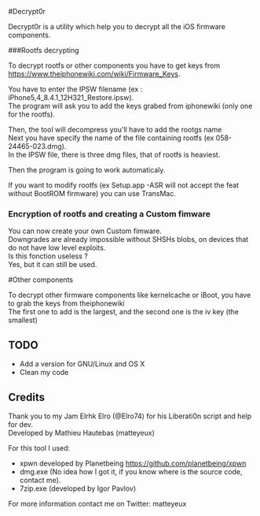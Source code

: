 #Decrypt0r

Decrypt0r is a utility which help you to decrypt all the iOS firmware components. <br>

###Rootfs decrypting

To decrypt rootfs or other components you have to get keys from https://www.theiphonewiki.com/wiki/Firmware_Keys. <br>

You have to enter the IPSW filename (ex : iPhone5,4_8.4.1_12H321_Restore.ipsw). <br>
The program will ask you to add the keys grabed from iphonewiki (only one for the rootfs). <br>

Then, the tool will decompress you'll have to add the rootgs name <br>
Next you have specify the name of the file containing rootfs (ex 058-24465-023.dmg). <br>
In the IPSW file, there is three dmg files, that of rootfs is heaviest. <br>

Then the program is going to work automaticaly. <br>

If you want to modify rootfs (ex Setup.app -ASR will not accept the feat without BootROM firmware) you can use TransMac. <br>

### Encryption of rootfs and creating a Custom fimware

You can now create your own Custom fimware. <br>
Downgrades are already impossible without SHSHs blobs, on devices that do not have low level exploits. <br>
Is this fonction useless ? <br>
Yes, but it can still be used. <br>

#Other components

To decrypt other firmware components like kernelcache or iBoot, you have to grab the keys from theiphonewiki <br>
The first one to add is the largest, and the second one is the iv key (the smallest) <br>

## TODO

- Add a version for GNU/Linux and OS X <br>
- Clean my code <br>

## Credits

Thank you to my Jam Elrhk Elro (@Elro74) for his Liberati0n script and help for dev. <br>
Developed by Mathieu Hautebas (matteyeux) <br>

For this tool I used: <br>

- xpwn developed by Planetbeing https://github.com/planetbeing/xpwn <br>
- dmg.exe (No idea how I got it, if you know where is the source code, contact me). <br>
- 7zip.exe (developed by Igor Pavlov) <br>

For more information contact me on Twitter: matteyeux <br>

